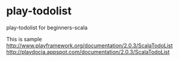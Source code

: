 play-todolist
=============

play-todolist for beginners-scala

This is sample
http://www.playframework.org/documentation/2.0.3/ScalaTodoList
http://playdocja.appspot.com/documentation/2.0.3/ScalaTodoList
